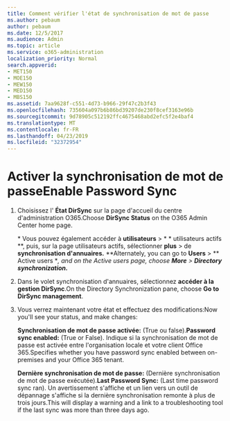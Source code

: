 ```yaml
---
title: Comment vérifier l'état de synchronisation de mot de passe
ms.author: pebaum
author: pebaum
ms.date: 12/5/2017
ms.audience: Admin
ms.topic: article
ms.service: o365-administration
localization_priority: Normal
search.appverid:
- MET150
- MOE150
- MEW150
- MED150
- MBS150
ms.assetid: 7aa9628f-c551-4d73-b966-29f47c2b3f43
ms.openlocfilehash: 735604a097b6b86bd39207de230f8cef3163e96b
ms.sourcegitcommit: 9d78905c512192ffc4675468abd2efc5f2e4baf4
ms.translationtype: MT
ms.contentlocale: fr-FR
ms.lasthandoff: 04/23/2019
ms.locfileid: "32372954"
---
```

# <a name="enable-password-sync"></a><span data-ttu-id="fd30a-102">Activer la synchronisation de mot de passe</span><span class="sxs-lookup"><span data-stu-id="fd30a-102">Enable Password Sync</span></span>

1.  <span data-ttu-id="fd30a-103">Choisissez l' **État DirSync** sur la page d'accueil du centre d'administration O365.</span><span class="sxs-lookup"><span data-stu-id="fd30a-103">Choose **DirSync Status** on the O365 Admin Center home page.</span></span> 
    
     <span data-ttu-id="fd30a-104">\* Vous pouvez également accéder à **utilisateurs** \> \* \* utilisateurs actifs \*\*, puis, sur la page utilisateurs actifs, sélectionner **plus** \> de **synchronisation d'annuaires.** \*</span><span class="sxs-lookup"><span data-stu-id="fd30a-104">\*Alternately, you can go to **Users** \> \*\* Active users \**, and on the Active users page, choose **More** \> **Directory synchronization.***</span></span> 
    
2. <span data-ttu-id="fd30a-105">Dans le volet synchronisation d'annuaires, sélectionnez **accéder à la gestion DirSync**.</span><span class="sxs-lookup"><span data-stu-id="fd30a-105">On the Directory Synchronization pane, choose **Go to DirSync management**.</span></span> 
    
3. <span data-ttu-id="fd30a-106">Vous verrez maintenant votre état et effectuez des modifications:</span><span class="sxs-lookup"><span data-stu-id="fd30a-106">Now you'll see your status, and make changes:</span></span>
    
    <span data-ttu-id="fd30a-107">**Synchronisation de mot de passe activée:** (True ou false).</span><span class="sxs-lookup"><span data-stu-id="fd30a-107">**Password sync enabled:** (True or False).</span></span> <span data-ttu-id="fd30a-108">Indique si la synchronisation de mot de passe est activée entre l'organisation locale et votre client Office 365.</span><span class="sxs-lookup"><span data-stu-id="fd30a-108">Specifies whether you have password sync enabled between on-premises and your Office 365 tenant.</span></span> 
    
    <span data-ttu-id="fd30a-109">**Dernière synchronisation de mot de passe:** (Dernière synchronisation de mot de passe exécutée).</span><span class="sxs-lookup"><span data-stu-id="fd30a-109">**Last Password Sync:** (Last time password sync ran).</span></span> <span data-ttu-id="fd30a-110">Un avertissement s'affiche et un lien vers un outil de dépannage s'affiche si la dernière synchronisation remonte à plus de trois jours.</span><span class="sxs-lookup"><span data-stu-id="fd30a-110">This will display a warning and a link to a troubleshooting tool if the last sync was more than three days ago.</span></span> 
    

